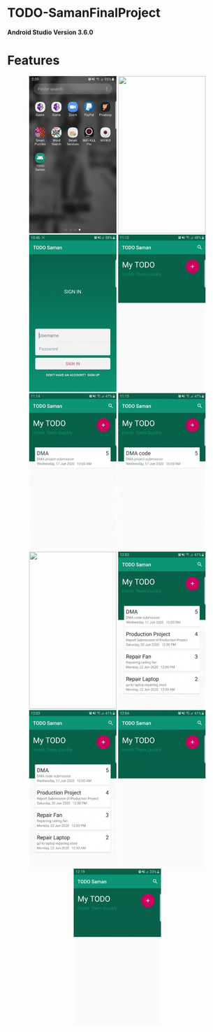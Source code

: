 # TODO-SamanFinalProject

**Android Studio Version 3.6.0**

# Features

<p align="center">
  <img src = "gif/splashscreen.gif" width="200" height="360">
  <img src = "gif/signup.gif" width="200" height="360">
  <img src = "gif/signin.gif" width="200" height="360">
  <img src = "gif/addtask.gif" width="200" height="360">
  <img src = "gif/edittask.gif" width="200" height="360">
  <img src = "gif/swipedelete.gif" width="200" height="360">
  <img src = "gif/search.gif" width="200" height="360">
  <img src = "gif/calendar.gif" width="200" height="360">
  <img src = "gif/deletealltasks.gif" width="200" height="360">
  <img src = "gif/logout.gif" width="200" height="360">
  <img src = "gif/exit.gif" width="200" height="360">
 </p>

